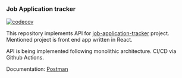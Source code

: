 ### Job Application tracker

[![codecov](https://codecov.io/gh/nekiro/job-application-tracker-api/branch/master/graph/badge.svg?token=0TUQ0HDAOV)](https://codecov.io/gh/nekiro/job-application-tracker-api)

This repository implements API for [job-application-tracker](https://github.com/energywraith/job-application-tracker) project.
Mentioned project is front end app written in React.

API is being implemented following monolithic architecture.
CI/CD via Github Actions.

Documentation:
[Postman](https://documenter.getpostman.com/view/9956320/UyrBhvHX)

